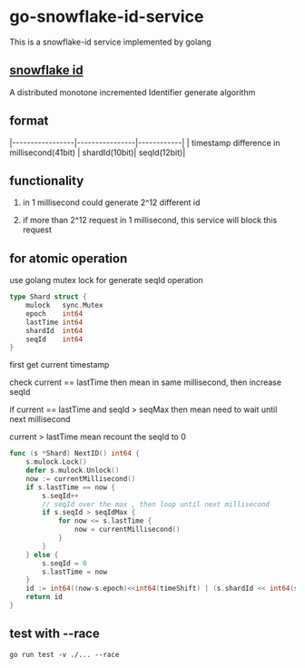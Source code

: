 # go-snowflake-id-service

This is a snowflake-id service implemented by golang

## [snowflake id](https://zh.wikipedia.org/zh-tw/%E9%9B%AA%E8%8A%B1%E7%AE%97%E6%B3%95)

A distributed monotone incremented Identifier generate algorithm

## format

|-----------------|----------------|------------|
| timestamp difference in millisecond(41bit) | shardId(10bit)| seqId(12bit)|

## functionality

1. in 1 millisecond could generate 2^12 different id 

2. if more than 2^12 request in 1 millisecond, this service will block this request


## for atomic operation

use golang mutex lock for generate seqId operation

```go
type Shard struct {
	mulock   sync.Mutex
	epoch    int64
	lastTime int64
	shardId  int64
	seqId    int64
}
```

first get current timestamp

check current == lastTime then mean in same millisecond, then increase seqId

if current == lastTime and seqId > seqMax then mean need to wait until next millisecond

current > lastTime mean recount the seqId to 0

```go
func (s *Shard) NextID() int64 {
	s.mulock.Lock()
	defer s.mulock.Unlock()
	now := currentMillisecond()
	if s.lastTime == now {
		s.seqId++
		// seqId over the max , then loop until next millisecond
		if s.seqId > seqIdMax {
			for now <= s.lastTime {
				now = currentMillisecond()
			}
		}
	} else {
		s.seqId = 0
		s.lastTime = now
	}
	id := int64((now-s.epoch)<<int64(timeShift) | (s.shardId << int64(shardShift)) | s.seqId)
	return id
}
```

## test with --race

```shell
go run test -v ./... --race
```